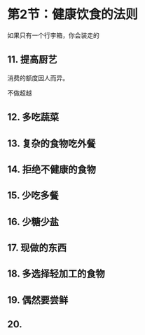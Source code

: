 # 第2节：健康饮食的法则

如果只有一个行李箱，你会装走的

## 11. 提高厨艺

消费的额度因人而异。

不做超越

## 12. 多吃蔬菜

## 13. 复杂的食物吃外餐

## 14. 拒绝不健康的食物

## 15. 少吃多餐

## 16. 少糖少盐

## 17. 现做的东西

## 18. 多选择轻加工的食物

## 19. 偶然要尝鲜

## 20.
